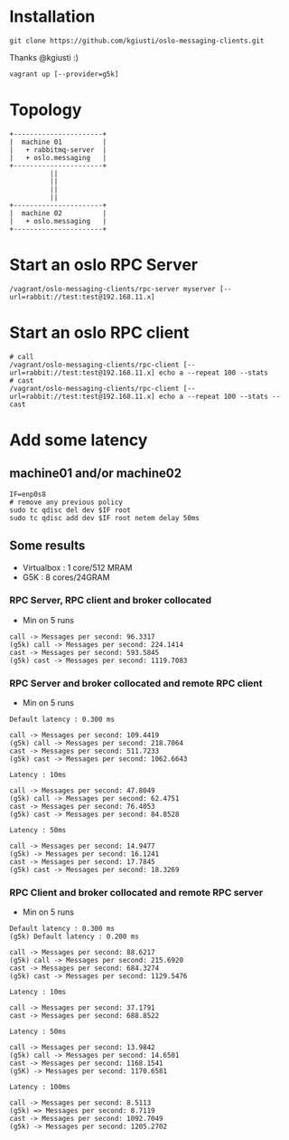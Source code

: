 # Installation

```
git clone https://github.com/kgiusti/oslo-messaging-clients.git
```

Thanks @kgiusti :)


```
vagrant up [--provider=g5k]
```

# Topology

```
+----------------------+
|  machine 01          |
|   + rabbitmq-server  |
|   + oslo.messaging   |
+----------------------+
          ||
          ||
          ||
          ||
+----------------------+
|  machine 02          |
|   + oslo.messaging   |
+----------------------+
```


# Start an oslo RPC Server

```
/vagrant/oslo-messaging-clients/rpc-server myserver [--url=rabbit://test:test@192.168.11.x]
```

# Start an oslo RPC client

```
# call
/vagrant/oslo-messaging-clients/rpc-client [--url=rabbit://test:test@192.168.11.x] echo a --repeat 100 --stats
# cast
/vagrant/oslo-messaging-clients/rpc-client [--url=rabbit://test:test@192.168.11.x] echo a --repeat 100 --stats --cast

```

# Add some latency

## machine01 and/or machine02

```
IF=enp0s8
# remove any previous policy
sudo tc qdisc del dev $IF root
sudo tc qdisc add dev $IF root netem delay 50ms
```


## Some results

* Virtualbox : 1 core/512 MRAM
* G5K : 8 cores/24GRAM

### RPC Server, RPC client and broker collocated

* Min on 5 runs

```
call -> Messages per second: 96.3317 
(g5k) call -> Messages per second: 224.1414 
cast -> Messages per second: 593.5845
(g5k) cast -> Messages per second: 1119.7083
```

### RPC Server and broker collocated and remote RPC client

* Min on 5 runs

```
Default latency : 0.300 ms

call -> Messages per second: 109.4419
(g5k) call -> Messages per second: 218.7064
cast -> Messages per second: 511.7233
(g5k) cast -> Messages per second: 1062.6643

Latency : 10ms

call -> Messages per second: 47.8049
(g5k) call -> Messages per second: 62.4751
cast -> Messages per second: 76.4053
(g5k) cast -> Messages per second: 84.8528

Latency : 50ms

call -> Messages per second: 14.9477
(g5k) -> Messages per second: 16.1241
cast -> Messages per second: 17.7845
(g5k) cast -> Messages per second: 18.3269
```


### RPC Client and broker collocated and remote RPC server

* Min on 5 runs

```
Default latency : 0.300 ms
(g5k) Default latency : 0.200 ms

call -> Messages per second: 88.6217
(g5k) call -> Messages per second: 215.6920
cast -> Messages per second: 684.3274
(g5k) cast -> Messages per second: 1129.5476

Latency : 10ms

call -> Messages per second: 37.1791
cast -> Messages per second: 688.8522

Latency : 50ms

call -> Messages per second: 13.9842
(g5k) call -> Messages per second: 14.6501
cast -> Messages per second: 1168.1541
(g5K) -> Messages per second: 1170.6581

Latency : 100ms

call -> Messages per second: 8.5113
(g5k) => Messages per second: 8.7119
cast -> Messages per second: 1092.7049
(g5k) -> Messages per second: 1205.2702

```

